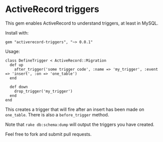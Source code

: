 # ActiveRecord triggers
This gem enables ActiveRecord to understand triggers, at least in MySQL.

Install with:

    gem "activerecord-triggers", "~> 0.0.1"

Usage:

    class DefineTrigger < ActiveRecord::Migration
      def up
        after_trigger('some trigger code', :name => 'my_trigger', :event => 'insert', :on => 'one_table')
      end

      def down
        drop_trigger('my_trigger')
      end
    end

This creates a trigger that will fire after an insert has been made on `one_table`.  There is also a `before_trigger` method.

Note that `rake db:schema:dump` will output the triggers you have created.

Feel free to fork and submit pull requests.
